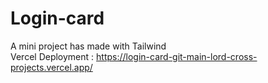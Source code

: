 # Login-card </br>
A mini project has made with Tailwind </br>
Vercel Deployment : https://login-card-git-main-lord-cross-projects.vercel.app/
